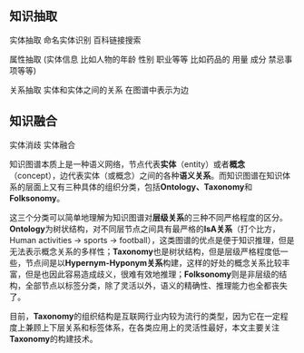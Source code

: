 ## 知识抽取

实体抽取 命名实体识别 百科链接搜索

属性抽取 (实体信息 比如人物的年龄 性别 职业等等 比如药品的 用量 成分 禁忌事项等等) 

关系抽取 实体和实体之间的关系 在图谱中表示为边

## 知识融合

实体消歧 实体融合



知识图谱本质上是一种语义网络，节点代表**实体**（entity）或者**概念**（concept），边代表实体（或概念）之间的各种**语义关系**。而知识图谱在知识体系的层面上又有三种具体的组织分类，包括**Ontology、Taxonomy**和**Folksonomy**。

这三个分类可以简单地理解为知识图谱对**层级关系**的三种不同严格程度的区分。**Ontology**为树状结构，对不同层节点之间具有最严格的**IsA关系**（打个比方，Human activities -> sports -> football），这类图谱的优点是便于知识推理，但是无法表示概念关系的多样性；**Taxonomy**也是树状结构，但是层级严格程度低一些，节点间是以**Hypernym-Hyponym关系**构建，这样的好处的概念关系比较丰富，但是也因此容易造成歧义，很难有效地推理；**Folksonomy**则是非层级的结构，全部节点以标签分类，除了灵活以外，语义的精确性、推理能力也全都丧失了。

目前，**Taxonomy**的组织结构是互联网行业内较为流行的类型，因为它在一定程度上兼顾上下层关系和标签体系，在各类应用上的灵活性最好，本文主要关注**Taxonomy**的构建技术。

